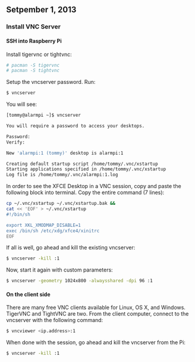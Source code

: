 ## Setpember 1, 2013

### Install VNC Server 
#### SSH into Raspberry Pi

Install tigervnc or tightvnc:

```bash
# pacman -S tigervnc
# pacman -S tightvnc
```

Setup the vncserver password. Run: 

```bash
$ vncserver
```

You will see:

```bash
[tommy@alarmpi ~]$ vncserver  

You will require a password to access your desktops.

Password:
Verify:

New 'alarmpi:1 (tommy)' desktop is alarmpi:1

Creating default startup script /home/tommy/.vnc/xstartup
Starting applications specified in /home/tommy/.vnc/xstartup
Log file is /home/tommy/.vnc/alarmpi:1.log
```

In order to see the XFCE Desktop in a VNC session, copy and paste the following
block into terminal. Copy the entire command (7 lines): 

```bash
cp ~/.vnc/xstartup ~/.vnc/xstartup.bak &&
cat << 'EOF' > ~/.vnc/xstartup
#!/bin/sh

export XKL_XMODMAP_DISABLE=1
exec /bin/sh /etc/xdg/xfce4/xinitrc
EOF
```

If all is well, go ahead and kill the existing vncserver:

```bash
$ vncserver -kill :1
```

Now, start it again with custom parameters:

```bash
$ vncserver -geometry 1024x800 -alwaysshared -dpi 96 :1
```

#### On the client side

There are many free VNC clients available for Linux, OS X, and Windows. TigerVNC
and TightVNC are two. From the client computer, connect to the vncserver with 
the following command:

```bash
$ vncviewer <ip.address>:1
```

When done with the session, go ahead and kill the vncserver from the Pi:

```bash
$ vncserver -kill :1
```
